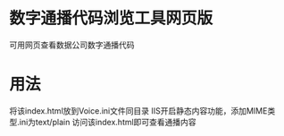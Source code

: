 # 数字通播代码浏览工具网页版
可用网页查看数据公司数字通播代码

# 用法
将该index.html放到Voice.ini文件同目录
IIS开启静态内容功能，添加MIME类型.ini为text/plain
访问该index.html即可查看通播内容
